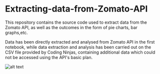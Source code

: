 # Extracting-data-from-Zomato-API
This repository contains the source code used to extract data from the Zomato API, as well as the outcomes in the form of pie charts, bar graphs,etc.

Data has been directly extracted and analysed from Zomato API in the first notebook, while data extraction and analysis has been carried out on the CSV file provided by Coding Ninjas, containing additional data which could not be accessed using the API's basic plan.



![alt text](https://b.zmtcdn.com/images/developers/api_icon3.png?output-format=webp)
